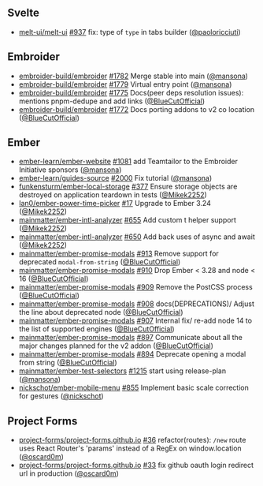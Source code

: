 ## Svelte

- [melt-ui/melt-ui] [#937](https://github.com/melt-ui/melt-ui/pull/937) fix:
  type of `type` in tabs builder ([@paoloricciuti])

## Embroider

- [embroider-build/embroider]
  [#1782](https://github.com/embroider-build/embroider/pull/1782) Merge stable
  into main ([@mansona])
- [embroider-build/embroider]
  [#1779](https://github.com/embroider-build/embroider/pull/1779) Virtual entry
  point ([@mansona])
- [embroider-build/embroider]
  [#1775](https://github.com/embroider-build/embroider/pull/1775) Docs(peer deps
  resolution issues): mentions pnpm-dedupe and add links ([@BlueCutOfficial])
- [embroider-build/embroider]
  [#1772](https://github.com/embroider-build/embroider/pull/1772) Docs porting
  addons to v2 co location ([@BlueCutOfficial])

## Ember

- [ember-learn/ember-website]
  [#1081](https://github.com/ember-learn/ember-website/pull/1081) add Teamtailor
  to the Embroider Initiative sponsors ([@mansona])
- [ember-learn/guides-source]
  [#2000](https://github.com/ember-learn/guides-source/pull/2000) Fix tutorial
  ([@mansona])
- [funkensturm/ember-local-storage]
  [#377](https://github.com/funkensturm/ember-local-storage/pull/377) Ensure
  storage objects are destroyed on application teardown in tests ([@Mikek2252])
- [lan0/ember-power-time-picker]
  [#17](https://github.com/lan0/ember-power-time-picker/pull/17) Upgrade to
  Ember 3.24 ([@Mikek2252])
- [mainmatter/ember-intl-analyzer]
  [#655](https://github.com/mainmatter/ember-intl-analyzer/pull/655) Add custom
  t helper support ([@Mikek2252])
- [mainmatter/ember-intl-analyzer]
  [#650](https://github.com/mainmatter/ember-intl-analyzer/pull/650) Add back
  uses of async and await ([@Mikek2252])
- [mainmatter/ember-promise-modals]
  [#913](https://github.com/mainmatter/ember-promise-modals/pull/913) Remove
  support for deprecated `modal-from-string` ([@BlueCutOfficial])
- [mainmatter/ember-promise-modals]
  [#910](https://github.com/mainmatter/ember-promise-modals/pull/910) Drop Ember
  < 3.28 and node < 16 ([@BlueCutOfficial])
- [mainmatter/ember-promise-modals]
  [#909](https://github.com/mainmatter/ember-promise-modals/pull/909) Remove the
  PostCSS process ([@BlueCutOfficial])
- [mainmatter/ember-promise-modals]
  [#908](https://github.com/mainmatter/ember-promise-modals/pull/908)
  docs(DEPRECATIONS)/ Adjust the line about deprecated node ([@BlueCutOfficial])
- [mainmatter/ember-promise-modals]
  [#907](https://github.com/mainmatter/ember-promise-modals/pull/907) Internal
  fix/ re-add node 14 to the list of supported engines ([@BlueCutOfficial])
- [mainmatter/ember-promise-modals]
  [#897](https://github.com/mainmatter/ember-promise-modals/pull/897)
  Communicate about all the major changes planned for the v2 addon
  ([@BlueCutOfficial])
- [mainmatter/ember-promise-modals]
  [#894](https://github.com/mainmatter/ember-promise-modals/pull/894) Deprecate
  opening a modal from string ([@BlueCutOfficial])
- [mainmatter/ember-test-selectors]
  [#1215](https://github.com/mainmatter/ember-test-selectors/pull/1215) start
  using release-plan ([@mansona])
- [nickschot/ember-mobile-menu]
  [#855](https://github.com/nickschot/ember-mobile-menu/pull/855) Implement
  basic scale correction for gestures ([@nickschot])

## Project Forms

- [project-forms/project-forms.github.io]
  [#36](https://github.com/project-forms/project-forms.github.io/pull/36)
  refactor(routes): `/new` route uses React Router's 'params' instead of a RegEx
  on window.location ([@oscard0m])
- [project-forms/project-forms.github.io]
  [#33](https://github.com/project-forms/project-forms.github.io/pull/33) fix
  github oauth login redirect url in production ([@oscard0m])

[@bluecutofficial]: https://github.com/BlueCutOfficial
[@mikek2252]: https://github.com/Mikek2252
[@mansona]: https://github.com/mansona
[@nickschot]: https://github.com/nickschot
[@oscard0m]: https://github.com/oscard0m
[@paoloricciuti]: https://github.com/paoloricciuti
[@pichfl]: https://github.com/pichfl
[ember-learn/ember-website]: https://github.com/ember-learn/ember-website
[ember-learn/guides-source]: https://github.com/ember-learn/guides-source
[embroider-build/embroider]: https://github.com/embroider-build/embroider
[funkensturm/ember-local-storage]:
  https://github.com/funkensturm/ember-local-storage
[lan0/ember-power-time-picker]: https://github.com/lan0/ember-power-time-picker
[mainmatter/ember-intl-analyzer]:
  https://github.com/mainmatter/ember-intl-analyzer
[mainmatter/ember-promise-modals]:
  https://github.com/mainmatter/ember-promise-modals
[mainmatter/ember-test-selectors]:
  https://github.com/mainmatter/ember-test-selectors
[melt-ui/melt-ui]: https://github.com/melt-ui/melt-ui
[nickschot/ember-mobile-menu]: https://github.com/nickschot/ember-mobile-menu
[project-forms/project-forms.github.io]:
  https://github.com/project-forms/project-forms.github.io
